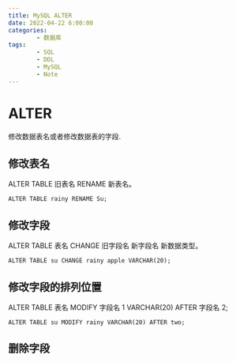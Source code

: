 ```yaml
---
title: MySQL ALTER
date: 2022-04-22 6:00:00
categories:
        - 数据库
tags:
        - SQL
        - DDL
        - MySQL
        - Note
---
```


# ALTER

修改数据表名或者修改数据表的字段.

## 修改表名

ALTER TABLE 旧表名 RENAME 新表名。

```mysql
ALTER TABLE rainy RENAME Su;
```

## 修改字段

ALTER TABLE 表名 CHANGE 旧字段名 新字段名 新数据类型。

```mysql
ALTER TABLE su CHANGE rainy apple VARCHAR(20);
```

## 修改字段的排列位置

ALTER TABLE 表名 MODIFY 字段名 1 VARCHAR(20) AFTER 字段名 2;

```MySQL
ALTER TABLE su MODIFY rainy VARCHAR(20) AFTER two;
```

## 删除字段
